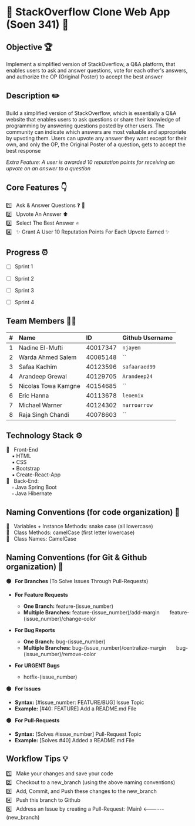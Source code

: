 # :wave: StackOverflow Clone Web App (Soen 341) :wave:

## Objective :trophy:

Implement a simplified version of StackOverflow, a Q&A platform, that enables users to ask and answer questions, vote for each other's answers, and authorize the OP (Original Poster) to accept the best answer


## Description :pencil2:

Build a simplified version of StackOverflow, which is essentially a Q&A website that enables users to ask questions or share their knowledge of programming by answering questions posted by other users.  The community can indicate which answers are most valuable and appropriate by upvoting them. Users can upvote any answer they want except for their own, and only the OP, the Original Poster of a question, gets to accept the best response

*Extra Feature: A user is awarded 10 reputation points for receiving an upvote on an answer to a question* 


## Core Features :point_down:	

:one: &nbsp; Ask & Answer Questions :question: :memo:<br>
:two: &nbsp; Upvote An Answer :arrow_up: <br>
:three: &nbsp; Select The Best Answer :star: <br>
:four: &nbsp; :sparkles: Grant A User 10 Reputation Points For Each Upvote Earned :sparkles:


## Progress :alarm_clock:

- [ ]  Sprint 1
- [ ]  Sprint 2
- [ ]  Sprint 3
- [ ]  Sprint 4


## Team Members :technologist:

| #   | Name                 | ID        | Github Username     |
| --- | :------------------- | :-------- | :------------------ |
| 1   | Nadine El-Mufti      | 40017347  |  `njayem`           | 
| 2   | Warda Ahmed Salem    | 40085148  |  ``                 |
| 3   | Safaa Kadhim         | 40123596  |  `safaaraed99`      | 
| 4   | Arandeep Grewal      | 40129705  |  `Arandeep24`       |
| 5   | Nicolas Towa Kamgne  | 40154685  |  ``                 |
| 6   | Eric Hanna           | 40113678  |  `leoenix`          |
| 7   | Michael Warner       | 40124302  |  `narroarrow`       |
| 8   | Raja Singh Chandi    | 40078603  |  ``                 |


## Technology Stack :gear:

  :black_square_button: &nbsp; Front-End <br>
   &nbsp;&nbsp;&nbsp; :black_small_square: HTML <br>
   &nbsp;&nbsp;&nbsp; :black_small_square: CSS <br>
   &nbsp;&nbsp;&nbsp; :black_small_square: Bootstrap <br>
   &nbsp;&nbsp;&nbsp; :black_small_square: Create-React-App <br>
  :white_square_button: &nbsp; Back-End: <br>
   &nbsp;&nbsp;&nbsp; :white_small_square: Java Spring Boot <br>
   &nbsp;&nbsp;&nbsp; :white_small_square: Java Hibernate <br>


## Naming Conventions (for code organization) :blue_book:

:small_blue_diamond: &nbsp; Variables + Instance Methods: snake case (all lowercase) <br>
:small_blue_diamond: &nbsp; Class Methods: camelCase (first letter lowercase) <br>
:small_blue_diamond: &nbsp; Class Names: CamelCase <br>


## Naming Conventions (for Git & Github organization) :green_book:

**:green_circle: &nbsp; For Branches** (To Solve Issues Through Pull-Requests) <br>

  * **For Feature Requests** 
    * **One Branch:**  feature-(issue_number) 
    * **Multiple Branches:** feature-(issue_number)/add-margin 
    &nbsp; &nbsp; &nbsp;     feature-(issue_number)/change-color <br>

  * **For Bug Reports** 
    * **One Branch:**  bug-(issue_number) 
    * **Multiple Branches:** bug-(issue_number)/centralize-margin 
    &nbsp; &nbsp; &nbsp;     bug-(issue_number)/remove-color <br>

  * **For URGENT Bugs** 
    * hotfix-(issue_number) <br>
  
**:green_circle: &nbsp; For Issues** <br>
   * **Syntax:** [#issue_number: FEATURE/BUG] Issue Topic <br>
   * **Example:** [#40: FEATURE] Add a README.md File <br>

**:green_circle: &nbsp; For Pull-Requests** <br>
   * **Syntax:** [Solves #issue_number] Pull-Request Topic <br>
   * **Example:** [Solves #40] Added a README.md File<br>


## Workflow Tips :bulb: 

:one: &nbsp; Make your changes and save your code <br>
:two: &nbsp; Checkout to a new_branch (using the above naming conventions) <br>
:three: &nbsp; Add, Commit, and Push these changes to the new_branch <br>
:four: &nbsp; Push this branch to Github <br>
:five: &nbsp; Address an Issue by creating a Pull-Request: (Main) <------ (new_branch) <br>

   

